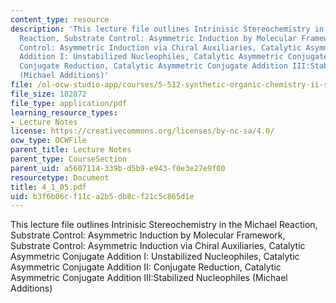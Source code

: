 ```yaml
---
content_type: resource
description: 'This lecture file outlines Intrinisic Stereochemistry in the Michael
  Reaction, Substrate Control: Asymmetric Induction by Molecular Framework, Substrate
  Control: Asymmetric Induction via Chiral Auxiliaries, Catalytic Asymmetric Conjugate
  Addition I: Unstabilized Nucleophiles, Catalytic Asymmetric Conjugate Addition II:
  Conjugate Reduction, Catalytic Asymmetric Conjugate Addition III:Stabilized Nucleophiles
  (Michael Additions)'
file: /ol-ocw-studio-app/courses/5-512-synthetic-organic-chemistry-ii-spring-2005/b3f6b06cf11ca2b5db8cf21c5c865d1e_4_1_05.pdf
file_size: 182872
file_type: application/pdf
learning_resource_types:
- Lecture Notes
license: https://creativecommons.org/licenses/by-nc-sa/4.0/
ocw_type: OCWFile
parent_title: Lecture Notes
parent_type: CourseSection
parent_uid: a5607114-339b-d5b9-e943-f0e3e27e9f00
resourcetype: Document
title: 4_1_05.pdf
uid: b3f6b06c-f11c-a2b5-db8c-f21c5c865d1e
---
```

This lecture file outlines Intrinisic Stereochemistry in the Michael Reaction, Substrate Control: Asymmetric Induction by Molecular Framework, Substrate Control: Asymmetric Induction via Chiral Auxiliaries, Catalytic Asymmetric Conjugate Addition I: Unstabilized Nucleophiles, Catalytic Asymmetric Conjugate Addition II: Conjugate Reduction, Catalytic Asymmetric Conjugate Addition III:Stabilized Nucleophiles (Michael Additions)
